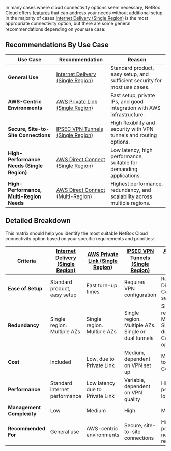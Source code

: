 In many cases where cloud connectivity options seem necessary, NetBox Cloud offers [features](../cloud-connectivity/do-i-need-cloud-connectivity.md) that can address your needs without additional setup. In the majority of cases [Internet Delivery (Single Region)](../cloud-connectivity/internet-delivery.md) is the most appropriate connectivity option, but there are some general recommendations depending on your use case:


## Recommendations By Use Case
| Use Case                            | Recommendation                          | Reason                                                                                 |
|-------------------------------------|-----------------------------------------|----------------------------------------------------------------------------------------|
| **General Use**                     | [Internet Delivery (Single Region)](../cloud-connectivity/internet-delivery.md)       | Standard product, easy setup, and sufficient security for most use cases.              |
| **AWS-Centric Environments**        | [AWS Private Link (Single Region)](../cloud-connectivity/aws-private-link.md)        | Fast setup, private IPs, and good integration with AWS infrastructure.                 |
| **Secure, Site-to-Site Connections**| [IPSEC VPN Tunnels (Single Region)](../cloud-connectivity/ipsec-vpn-tunnels.md)       | High flexibility and security with VPN tunnels and routing options.                    |
| **High-Performance Needs (Single Region)** | [AWS Direct Connect (Single Region)](../cloud-connectivity/aws-direct-connect.md)   | Low latency, high performance, suitable for demanding applications.                    |
| **High-Performance, Multi-Region Needs** | [AWS Direct Connect (Multi-Region)](../cloud-connectivity/aws-direct-connect-multi-region.md)    | Highest performance, redundancy, and scalability across multiple regions.              |


## Detailed Breakdown
This matrix should help you identify the most suitable NetBox Cloud connectivity option based on your specific requirements and priorities:

| Criteria                          | [Internet Delivery (Single Region)](../cloud-connectivity/internet-delivery.md)      | [AWS Private Link (Single Region)](../cloud-connectivity/aws-private-link.md)          | [IPSEC VPN Tunnels (Single Region)](../cloud-connectivity/ipsec-vpn-tunnels.md)       | [AWS Direct Connect (Single Region)](../cloud-connectivity/aws-direct-connect.md)      | [AWS Direct Connect (Multi-Region)](../cloud-connectivity/aws-direct-connect-multi-region.md)      |
|-----------------------------------|----------------------------------------|-------------------------------------------|-----------------------------------------|----------------------------------------|----------------------------------------|
| **Ease of Setup**                 | Standard product, easy setup           | Fast turn-up times                        | Requires VPN configuration              | Requires Direct Connect setup          | Requires Direct Connect setup          |
| **Redundancy**                    | Single region. Multiple AZs            | Single region. Multiple AZs               | Single region. Multiple AZs. Single or dual tunnels | Single region. Multiple AZs. Single or dual Direct Connect options  | Multi Region. Multiple AZs. Replicated NetBoxes |
| **Cost**                          | Included                               | Low, due to Private Link                  | Medium, dependent on VPN set up         | Medium, due to Direct Connect          | Highest, due to multi-region setup |
| **Performance**                   | Standard internet performance          | Low latency due to Private Link           | Variable, dependent on VPN quality      | High performance, low latency          | Highest performance, low latency       |
| **Management Complexity**         | Low                                    | Medium                                    | High                                    | Medium                                 | High                                   |
| **Recommended For**               | General use                            | AWS-centric environments                  | Secure, site-to-site connections        | High-performance needs, single region  | High-performance, multi-region needs   |
